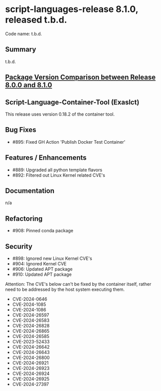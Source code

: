 # script-languages-release 8.1.0, released t.b.d.

Code name: t.b.d.

## Summary

t.b.d.

## [Package Version Comparison between Release 8.0.0 and 8.1.0](package_diffs/8.1.0/README.md)

## Script-Language-Container-Tool (Exaslct)

This release uses version 0.18.2 of the container tool. 

## Bug Fixes

- #895: Fixed GH Action 'Publish Docker Test Container' 

## Features / Enhancements

- #889: Upgraded all python template flavors
- #892: Filtered out Linux Kernel related CVE's

## Documentation

n/a

## Refactoring

- #908: Pinned conda package

## Security

- #898: Ignored new Linux Kernel CVE's
- #904: Ignored Kernel CVE
- #906: Updated APT package
- #910: Updated APT package

Attention: The CVE's below can't be fixed by the container itself, rather need to be addressed by the host system executing them.

 - CVE-2024-0646
 - CVE-2024-1085
 - CVE-2024-1086
 - CVE-2024-26597
 - CVE-2024-26583
 - CVE-2024-26828
 - CVE-2024-26865
 - CVE-2024-26585
 - CVE-2023-52433
 - CVE-2024-26642
 - CVE-2024-26643
 - CVE-2024-26800
 - CVE-2024-26921
 - CVE-2024-26923
 - CVE-2024-26924
 - CVE-2024-26925
 - CVE-2024-27397 